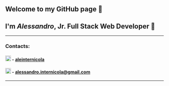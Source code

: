 
## Welcome to my GitHub page 🌱

## I'm *Alessandro*, Jr. Full Stack Web Developer 👋

----------

### Contacts:

#### <img width="18" src="https://i.stack.imgur.com/gVE0j.png"> - [aleinternicola](https://www.linkedin.com/in/aleinternicola/)
####  <img width="18" src="https://user-images.githubusercontent.com/5141132/50740364-7ea80880-1217-11e9-8faf-2348e31beedd.png"> - alessandro.internicola@gmail.com

***
